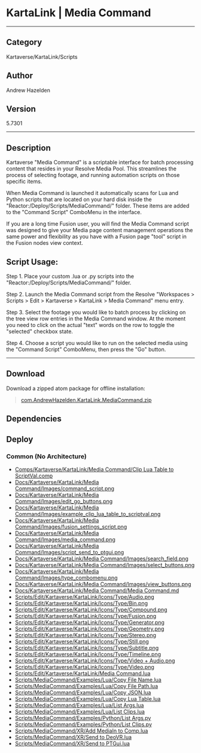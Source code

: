 # KartaLink | Media Command
___

## Category
Kartaverse/KartaLink/Scripts

## Author
Andrew Hazelden

## Version
5.7301

___

## Description
<p>Kartaverse "Media Command" is a scriptable interface for batch processing content that resides in your Resolve Media Pool. This streamlines the process of selecting footage, and running automation scripts on those specific items.</p>

<p>When Media Command is launched it automatically scans for Lua and Python scripts that are located on your hard disk inside the "Reactor:/Deploy/Scripts/MediaCommand/" folder. These items are added to the "Command Script" ComboMenu in the interface.</p>

<p>If you are a long time Fusion user, you will find the Media Command script was designed to give your Media page content management operations the same power and flexibility as you have with a Fusion page "tool" script in the Fusion nodes view context.</p>

<p><h2>Script Usage:</h2></p>

<p>Step 1. Place your custom .lua or .py scripts into the "Reactor:/Deploy/Scripts/MediaCommand/" folder.</p>

<p>Step 2. Launch the Media Command script from the Resolve "Workspaces > Scripts > Edit > Kartaverse > KartaLink > Media Command" menu entry.</p>

<p>Step 3. Select the footage you would like to batch process by clicking on the tree view row entries in the Media Command window. At the moment you need to click on the actual "text" words on the row to toggle the "selected" checkbox state.</p>

<p>Step 4. Choose a script you would like to run on the selected media using the "Command Script" ComboMenu, then press the "Go" button.</p>

___

## Download

Download a zipped atom package for offline installation:
> [com.AndrewHazelden.KartaLink.MediaCommand.zip](https://gitlab.com/WeSuckLess/Reactor/-/archive/master/Reactor-master.zip?path=Atoms/com.AndrewHazelden.KartaLink.MediaCommand)  

## Dependencies

## Deploy

### Common (No Architecture)

<ul>
<li><a href="https://gitlab.com/WeSuckLess/Reactor/-/blob/master/Atoms/com.AndrewHazelden.KartaLink.MediaCommand/Comps/Kartaverse/KartaLink/Media Command/Clip Lua Table to ScriptVal.comp?ref_type=heads">Comps/Kartaverse/KartaLink/Media Command/Clip Lua Table to ScriptVal.comp</a></li>
<li><a href="https://gitlab.com/WeSuckLess/Reactor/-/blob/master/Atoms/com.AndrewHazelden.KartaLink.MediaCommand/Docs/Kartaverse/KartaLink/Media Command/Images/command_script.png?ref_type=heads">Docs/Kartaverse/KartaLink/Media Command/Images/command_script.png</a></li>
<li><a href="https://gitlab.com/WeSuckLess/Reactor/-/blob/master/Atoms/com.AndrewHazelden.KartaLink.MediaCommand/Docs/Kartaverse/KartaLink/Media Command/Images/edit_go_buttons.png?ref_type=heads">Docs/Kartaverse/KartaLink/Media Command/Images/edit_go_buttons.png</a></li>
<li><a href="https://gitlab.com/WeSuckLess/Reactor/-/blob/master/Atoms/com.AndrewHazelden.KartaLink.MediaCommand/Docs/Kartaverse/KartaLink/Media Command/Images/example_clip_lua_table_to_scriptval.png?ref_type=heads">Docs/Kartaverse/KartaLink/Media Command/Images/example_clip_lua_table_to_scriptval.png</a></li>
<li><a href="https://gitlab.com/WeSuckLess/Reactor/-/blob/master/Atoms/com.AndrewHazelden.KartaLink.MediaCommand/Docs/Kartaverse/KartaLink/Media Command/Images/fusion_settings_script.png?ref_type=heads">Docs/Kartaverse/KartaLink/Media Command/Images/fusion_settings_script.png</a></li>
<li><a href="https://gitlab.com/WeSuckLess/Reactor/-/blob/master/Atoms/com.AndrewHazelden.KartaLink.MediaCommand/Docs/Kartaverse/KartaLink/Media Command/Images/media_command.png?ref_type=heads">Docs/Kartaverse/KartaLink/Media Command/Images/media_command.png</a></li>
<li><a href="https://gitlab.com/WeSuckLess/Reactor/-/blob/master/Atoms/com.AndrewHazelden.KartaLink.MediaCommand/Docs/Kartaverse/KartaLink/Media Command/Images/script_send_to_ptgui.png?ref_type=heads">Docs/Kartaverse/KartaLink/Media Command/Images/script_send_to_ptgui.png</a></li>
<li><a href="https://gitlab.com/WeSuckLess/Reactor/-/blob/master/Atoms/com.AndrewHazelden.KartaLink.MediaCommand/Docs/Kartaverse/KartaLink/Media Command/Images/search_field.png?ref_type=heads">Docs/Kartaverse/KartaLink/Media Command/Images/search_field.png</a></li>
<li><a href="https://gitlab.com/WeSuckLess/Reactor/-/blob/master/Atoms/com.AndrewHazelden.KartaLink.MediaCommand/Docs/Kartaverse/KartaLink/Media Command/Images/select_buttons.png?ref_type=heads">Docs/Kartaverse/KartaLink/Media Command/Images/select_buttons.png</a></li>
<li><a href="https://gitlab.com/WeSuckLess/Reactor/-/blob/master/Atoms/com.AndrewHazelden.KartaLink.MediaCommand/Docs/Kartaverse/KartaLink/Media Command/Images/type_combomenu.png?ref_type=heads">Docs/Kartaverse/KartaLink/Media Command/Images/type_combomenu.png</a></li>
<li><a href="https://gitlab.com/WeSuckLess/Reactor/-/blob/master/Atoms/com.AndrewHazelden.KartaLink.MediaCommand/Docs/Kartaverse/KartaLink/Media Command/Images/view_buttons.png?ref_type=heads">Docs/Kartaverse/KartaLink/Media Command/Images/view_buttons.png</a></li>
<li><a href="https://gitlab.com/WeSuckLess/Reactor/-/blob/master/Atoms/com.AndrewHazelden.KartaLink.MediaCommand/Docs/Kartaverse/KartaLink/Media Command/Media Command.md?ref_type=heads">Docs/Kartaverse/KartaLink/Media Command/Media Command.md</a></li>
<li><a href="https://gitlab.com/WeSuckLess/Reactor/-/blob/master/Atoms/com.AndrewHazelden.KartaLink.MediaCommand/Scripts/Edit/Kartaverse/KartaLink/Icons/Type/Audio.png?ref_type=heads">Scripts/Edit/Kartaverse/KartaLink/Icons/Type/Audio.png</a></li>
<li><a href="https://gitlab.com/WeSuckLess/Reactor/-/blob/master/Atoms/com.AndrewHazelden.KartaLink.MediaCommand/Scripts/Edit/Kartaverse/KartaLink/Icons/Type/Bin.png?ref_type=heads">Scripts/Edit/Kartaverse/KartaLink/Icons/Type/Bin.png</a></li>
<li><a href="https://gitlab.com/WeSuckLess/Reactor/-/blob/master/Atoms/com.AndrewHazelden.KartaLink.MediaCommand/Scripts/Edit/Kartaverse/KartaLink/Icons/Type/Compound.png?ref_type=heads">Scripts/Edit/Kartaverse/KartaLink/Icons/Type/Compound.png</a></li>
<li><a href="https://gitlab.com/WeSuckLess/Reactor/-/blob/master/Atoms/com.AndrewHazelden.KartaLink.MediaCommand/Scripts/Edit/Kartaverse/KartaLink/Icons/Type/Fusion.png?ref_type=heads">Scripts/Edit/Kartaverse/KartaLink/Icons/Type/Fusion.png</a></li>
<li><a href="https://gitlab.com/WeSuckLess/Reactor/-/blob/master/Atoms/com.AndrewHazelden.KartaLink.MediaCommand/Scripts/Edit/Kartaverse/KartaLink/Icons/Type/Generator.png?ref_type=heads">Scripts/Edit/Kartaverse/KartaLink/Icons/Type/Generator.png</a></li>
<li><a href="https://gitlab.com/WeSuckLess/Reactor/-/blob/master/Atoms/com.AndrewHazelden.KartaLink.MediaCommand/Scripts/Edit/Kartaverse/KartaLink/Icons/Type/Geometry.png?ref_type=heads">Scripts/Edit/Kartaverse/KartaLink/Icons/Type/Geometry.png</a></li>
<li><a href="https://gitlab.com/WeSuckLess/Reactor/-/blob/master/Atoms/com.AndrewHazelden.KartaLink.MediaCommand/Scripts/Edit/Kartaverse/KartaLink/Icons/Type/Stereo.png?ref_type=heads">Scripts/Edit/Kartaverse/KartaLink/Icons/Type/Stereo.png</a></li>
<li><a href="https://gitlab.com/WeSuckLess/Reactor/-/blob/master/Atoms/com.AndrewHazelden.KartaLink.MediaCommand/Scripts/Edit/Kartaverse/KartaLink/Icons/Type/Still.png?ref_type=heads">Scripts/Edit/Kartaverse/KartaLink/Icons/Type/Still.png</a></li>
<li><a href="https://gitlab.com/WeSuckLess/Reactor/-/blob/master/Atoms/com.AndrewHazelden.KartaLink.MediaCommand/Scripts/Edit/Kartaverse/KartaLink/Icons/Type/Subtitle.png?ref_type=heads">Scripts/Edit/Kartaverse/KartaLink/Icons/Type/Subtitle.png</a></li>
<li><a href="https://gitlab.com/WeSuckLess/Reactor/-/blob/master/Atoms/com.AndrewHazelden.KartaLink.MediaCommand/Scripts/Edit/Kartaverse/KartaLink/Icons/Type/Timeline.png?ref_type=heads">Scripts/Edit/Kartaverse/KartaLink/Icons/Type/Timeline.png</a></li>
<li><a href="https://gitlab.com/WeSuckLess/Reactor/-/blob/master/Atoms/com.AndrewHazelden.KartaLink.MediaCommand/Scripts/Edit/Kartaverse/KartaLink/Icons/Type/Video + Audio.png?ref_type=heads">Scripts/Edit/Kartaverse/KartaLink/Icons/Type/Video + Audio.png</a></li>
<li><a href="https://gitlab.com/WeSuckLess/Reactor/-/blob/master/Atoms/com.AndrewHazelden.KartaLink.MediaCommand/Scripts/Edit/Kartaverse/KartaLink/Icons/Type/Video.png?ref_type=heads">Scripts/Edit/Kartaverse/KartaLink/Icons/Type/Video.png</a></li>
<li><a href="https://gitlab.com/WeSuckLess/Reactor/-/blob/master/Atoms/com.AndrewHazelden.KartaLink.MediaCommand/Scripts/Edit/Kartaverse/KartaLink/Media Command.lua?ref_type=heads">Scripts/Edit/Kartaverse/KartaLink/Media Command.lua</a></li>
<li><a href="https://gitlab.com/WeSuckLess/Reactor/-/blob/master/Atoms/com.AndrewHazelden.KartaLink.MediaCommand/Scripts/MediaCommand/Examples/Lua/Copy File Name.lua?ref_type=heads">Scripts/MediaCommand/Examples/Lua/Copy File Name.lua</a></li>
<li><a href="https://gitlab.com/WeSuckLess/Reactor/-/blob/master/Atoms/com.AndrewHazelden.KartaLink.MediaCommand/Scripts/MediaCommand/Examples/Lua/Copy File Path.lua?ref_type=heads">Scripts/MediaCommand/Examples/Lua/Copy File Path.lua</a></li>
<li><a href="https://gitlab.com/WeSuckLess/Reactor/-/blob/master/Atoms/com.AndrewHazelden.KartaLink.MediaCommand/Scripts/MediaCommand/Examples/Lua/Copy JSON.lua?ref_type=heads">Scripts/MediaCommand/Examples/Lua/Copy JSON.lua</a></li>
<li><a href="https://gitlab.com/WeSuckLess/Reactor/-/blob/master/Atoms/com.AndrewHazelden.KartaLink.MediaCommand/Scripts/MediaCommand/Examples/Lua/Copy Lua Table.lua?ref_type=heads">Scripts/MediaCommand/Examples/Lua/Copy Lua Table.lua</a></li>
<li><a href="https://gitlab.com/WeSuckLess/Reactor/-/blob/master/Atoms/com.AndrewHazelden.KartaLink.MediaCommand/Scripts/MediaCommand/Examples/Lua/List Args.lua?ref_type=heads">Scripts/MediaCommand/Examples/Lua/List Args.lua</a></li>
<li><a href="https://gitlab.com/WeSuckLess/Reactor/-/blob/master/Atoms/com.AndrewHazelden.KartaLink.MediaCommand/Scripts/MediaCommand/Examples/Lua/List Clips.lua?ref_type=heads">Scripts/MediaCommand/Examples/Lua/List Clips.lua</a></li>
<li><a href="https://gitlab.com/WeSuckLess/Reactor/-/blob/master/Atoms/com.AndrewHazelden.KartaLink.MediaCommand/Scripts/MediaCommand/Examples/Python/List Args.py?ref_type=heads">Scripts/MediaCommand/Examples/Python/List Args.py</a></li>
<li><a href="https://gitlab.com/WeSuckLess/Reactor/-/blob/master/Atoms/com.AndrewHazelden.KartaLink.MediaCommand/Scripts/MediaCommand/Examples/Python/List Clips.py?ref_type=heads">Scripts/MediaCommand/Examples/Python/List Clips.py</a></li>
<li><a href="https://gitlab.com/WeSuckLess/Reactor/-/blob/master/Atoms/com.AndrewHazelden.KartaLink.MediaCommand/Scripts/MediaCommand/XR/Add MediaIn to Comp.lua?ref_type=heads">Scripts/MediaCommand/XR/Add MediaIn to Comp.lua</a></li>
<li><a href="https://gitlab.com/WeSuckLess/Reactor/-/blob/master/Atoms/com.AndrewHazelden.KartaLink.MediaCommand/Scripts/MediaCommand/XR/Send to DeoVR.lua?ref_type=heads">Scripts/MediaCommand/XR/Send to DeoVR.lua</a></li>
<li><a href="https://gitlab.com/WeSuckLess/Reactor/-/blob/master/Atoms/com.AndrewHazelden.KartaLink.MediaCommand/Scripts/MediaCommand/XR/Send to PTGui.lua?ref_type=heads">Scripts/MediaCommand/XR/Send to PTGui.lua</a></li>
</ul>

